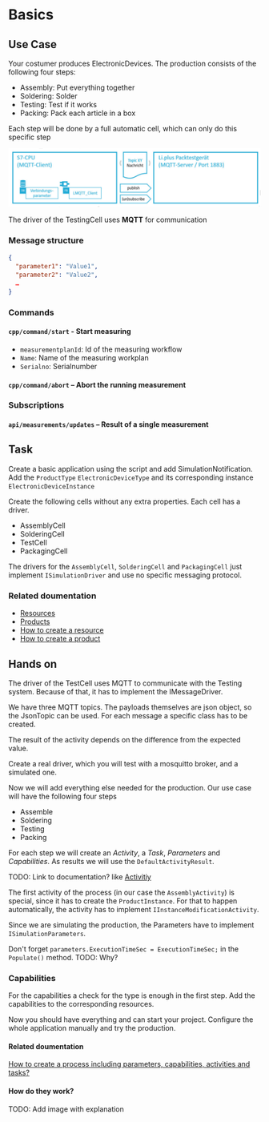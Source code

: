 # Basics

## Use Case

Your costumer produces ElectronicDevices. The production consists of the following four steps:​

* Assembly: Put everything together​
* Soldering: Solder​
* Testing: Test if it works​
* Packing: Pack each article in a box​

Each step will be done by a full automatic cell, which can only do this specific step​

![](chapter-1/mqtt.png)

The driver of the TestingCell uses **MQTT** for communication


### Message structure

```json
{ ​
  "parameter1": "Value1",​
  "parameter2": "Value2",​
  …​
} ​
```

### Commands 

#### `cpp/command/start` - Start measuring​

* `measurementplanId`: Id of the measuring workflow​
* `Name`: Name of the measuring workplan​
* `Serialno`: Serialnumber​


#### `cpp/command/abort` – Abort the running measurement​

### Subscriptions​

#### `api/measurements/updates` – Result of a single measurement​


## Task 

Create a basic application using the script and add SimulationNotification. ​
Add the `ProductType` `ElectronicDeviceType` and its corresponding instance `ElectronicDeviceInstance​`

​Create the following cells without any extra properties. Each cell has a driver.​

* AssemblyCell​
* SolderingCell​
* TestCell​
* PackagingCell​

The drivers for the `AssemblyCell`, `SolderingCell` and `PackagingCell` just implement `ISimulationDriver` and use no specific messaging protocol.​

### Related doumentation

* [Resources](https://github.com/PHOENIXCONTACT/MORYX-Framework/tree/dev/docs/articles/Resources)  
* [Products]((https://github.com/PHOENIXCONTACT/MORYX-Framework/tree/dev/docs/articles/Products))  
* [How to create a resource](https://github.com/PHOENIXCONTACT/MORYX-Framework/blob/dev/docs/tutorials/HowToCreateResource.md)  
* [How to create a product](https://github.com/PHOENIXCONTACT/MORYX-Framework/blob/dev/docs/tutorials/HowToCreateAProduct.md)

## Hands on

The driver of the TestCell uses MQTT to communicate with the Testing system. Because of that, it has to implement the IMessageDriver.​

We have three MQTT topics. The payloads themselves are json object, so the JsonTopic can be used. For each message a specific class has to be created.​

The result of the activity depends on the difference from the expected value.​

Create a real driver, which you will test with a mosquitto broker, and a simulated one.


Now we will add everything else needed for the production. Our use case will have the following four steps​

* Assemble​
* Soldering​
* Testing​
* Packing​

For each step we will create an *Activity*, a *Task*, *Parameters* and *Capabilities*. As results we will use the `DefaultActivityResult`.​

TODO: Link to documentation? like [Activitiy](http://where.do-i-find.this)

The first activity of the process (in our case the `AssemblyActivity`) is special, since it has to create the `ProductInstance`. For that to happen automatically, the activity has to implement `IInstanceModificationActivity`.​

Since we are simulating the production, the Parameters have to implement `ISimulationParameters`.​

Don't forget `parameters.ExecutionTimeSec = ExecutionTimeSec;` in the `Populate()` method.
TODO: Why?

### Capabilities

For the capabilities a check for the type is enough in the first step. Add the capabilities to the corresponding resources.​

Now you should have everything and can start your project. Configure the whole application manually and try the production.​

#### Related doumentation

[How to create a process including parameters, capabilities, activities and tasks?](https://github.com/PHOENIXCONTACT/MORYX-Framework/blob/dev/docs/tutorials/HowToCreateEverythingForProduction.md)

#### How do they work?

TODO: Add image with explanation